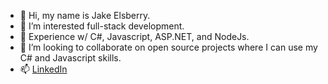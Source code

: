 - 👋 Hi, my name is Jake Elsberry.
- 👀 I’m interested full-stack development.
- 🌱 Experience w/ C#, Javascript, ASP.NET, and NodeJs.
- 💞️ I’m looking to collaborate on open source projects where I can use my C# and Javascript skills.
- 📫 [LinkedIn](https://www.linkedin.com/in/jake-elsberry/)

<!---
Schmelzberry/Schmelzberry is a ✨ special ✨ repository because its `README.md` (this file) appears on your GitHub profile.
You can click the Preview link to take a look at your changes.
--->
